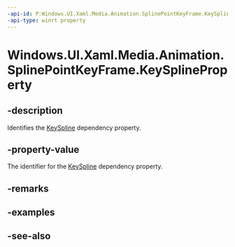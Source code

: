 ```yaml
---
-api-id: P:Windows.UI.Xaml.Media.Animation.SplinePointKeyFrame.KeySplineProperty
-api-type: winrt property
---
```


<!-- Property syntax
public Windows.UI.Xaml.DependencyProperty KeySplineProperty { get; }
-->

# Windows.UI.Xaml.Media.Animation.SplinePointKeyFrame.KeySplineProperty

## -description
Identifies the [KeySpline](splinepointkeyframe_keyspline.md) dependency property.



## -property-value
The identifier for the [KeySpline](splinepointkeyframe_keyspline.md) dependency property.

## -remarks

## -examples

## -see-also
